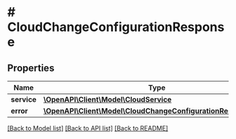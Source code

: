 # # CloudChangeConfigurationResponse

## Properties

Name | Type | Description | Notes
------------ | ------------- | ------------- | -------------
**service** | [**\OpenAPI\Client\Model\CloudService**](CloudService.md) |  | [optional]
**error** | [**\OpenAPI\Client\Model\CloudChangeConfigurationResponseError**](CloudChangeConfigurationResponseError.md) |  | [optional]

[[Back to Model list]](../../README.md#models) [[Back to API list]](../../README.md#endpoints) [[Back to README]](../../README.md)
